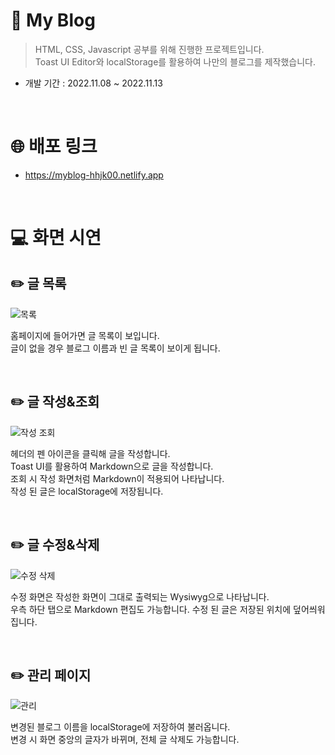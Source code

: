 # 📝 My Blog
> HTML, CSS, Javascript 공부를 위해 진행한 프로젝트입니다. <br>
Toast UI Editor와 localStorage를 활용하여 나만의 블로그를 제작했습니다. <br>

- 개발 기간 : 2022.11.08 ~ 2022.11.13

<br>

# 🌐 배포 링크
- https://myblog-hhjk00.netlify.app

<br>

# 💻 화면 시연
## ✏️ 글 목록
![목록](https://user-images.githubusercontent.com/97223653/212445773-c12d8052-e5ad-48d2-baa8-5c06495c24cd.gif)

홈페이지에 들어가면 글 목록이 보입니다. <br>
글이 없을 경우 블로그 이름과 빈 글 목록이 보이게 됩니다.

<br>

## ✏️ 글 작성&조회
![작성 조회](https://user-images.githubusercontent.com/97223653/212445778-e7281eb0-ea19-4a69-9ad8-38e4355f1a2d.gif)

헤더의 펜 아이콘을 클릭해 글을 작성합니다. <br>
Toast UI를 활용하여 Markdown으로 글을 작성합니다. <br>
조회 시 작성 화면처럼 Markdown이 적용되어 나타납니다. <br>
작성 된 글은 localStorage에 저장됩니다.

<br>

## ✏️ 글 수정&삭제
![수정 삭제](https://user-images.githubusercontent.com/97223653/212445781-47346afa-89b2-4e13-b493-f68d41e20d18.gif)

수정 화면은 작성한 화면이 그대로 출력되는 Wysiwyg으로 나타납니다. <br>
우측 하단 탭으로 Markdown 편집도 가능합니다.
수정 된 글은 저장된 위치에 덮어씌워집니다.

<br>

## ✏️ 관리 페이지
![관리](https://user-images.githubusercontent.com/97223653/212445783-a235e82a-9b99-40cb-bcf7-261dc9fea62c.gif)

변경된 블로그 이름을 localStorage에 저장하여 불러옵니다. <br>
변경 시 화면 중앙의 글자가 바뀌며, 전체 글 삭제도 가능합니다.

